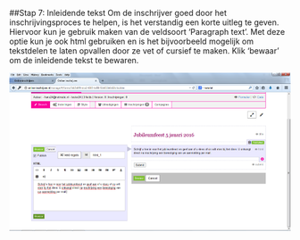 ##Stap 7: Inleidende tekst
Om de inschrijver goed door het inschrijvingsproces te helpen, is het verstandig een korte uitleg te geven. Hiervoor kun je gebruik maken van de veldsoort ‘Paragraph text’. Met deze optie kun je ook html gebruiken en is het bijvoorbeeld mogelijk om tekstdelen te laten opvallen door ze vet of cursief te maken. Klik ‘bewaar’ om de inleidende tekst te bewaren.

![inloggen](img/7-1.png)

